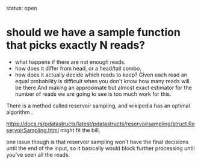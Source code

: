 status: open
# should we have a sample function that picks exactly N reads?

- what happens if there are not enough reads.
- how does it differ from head, or a head/tail combo, 
- how does it actually decide which reads to keep? Given each read 
an equal probability is difficult when you don't know how many reads will be there
And making an approximate but almost exact estimator for the number of reads
we are going to see is too much work for this.


There is a method called reservoir sampling, and wikipedia has an optimal algorithm .


https://docs.rs/pdatastructs/latest/pdatastructs/reservoirsampling/struct.ReservoirSampling.html 
might fit the bill.

one issue though is that reservoir sampling won't have the final decisions 
until the end of the input, so it basically would block further processing until
you've seen all the reads.


